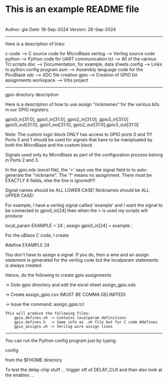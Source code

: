 #
# This is an example README file
# 

Author: 	gle
Date:		18-Sep-2024
Version:	26-Sep-2024

*****************************************************************

Here is a description of links:

c-code		-->	C source code for MicroBlaze
verilog		-->	Verilog source code
python		-->	Python code for UART communication
tcl			-->	All of the various Tcl scripts
doc			-->	Documentation, for example, data sheets
config		--> Links to python config program
asm			-->	Assembly language code for the PicoBlaze
xdc			-->	XDC file creation
gpio		-->	Creation of GPIO bit assignments
workspace 	-->	Vitis project

******************************************************************

gpio directory description

Here is a description of how to use assign "nicknames" for the
various bits in our GPIO registers.

gpio0_in[31:0], gpio1_in[31:0], gpio2_in[31:0], gpio3_in[31:0]
gpio0_out[31:0], gpio1_out[31:0], gpio2_out[31:0],gpio3_out[31:0]

Note: The custom logic block ONLY has access to GPIO ports 0 and 1!!!
Ports 0 and 1 should be used for signals that have to be manipluated
by both the MicroBlaze and the custom block

Signals used only by MicroBlaze as part of the configuration process
belong in Ports 2 and 3.

In the gpio.ods (excel file), the '>' says use the signal field to
to auto-generate the "nickname".  The '?' means no assignment.
There must be EXACTLY 6 fields, else the line is ignored!!!!

Signal names should be ALL LOWER CASE!
Nicknames should be ALL UPPER CASE!

For example, I have a verilog signal callled 'example' and I want the
signal to be connected to gpio0_in[24] then when the > is used my
scripts will produce

local_param  EXAMPLE = 24 ;
assign  gpio0_in[24] = example ;

For the uBlaze C code, I create

#define  EXAMPLE  24


You don't have to assign a signal. If you do, then a wire and
an assign statement is generated for the verilog code but
the localparam statements is always created.

Hence, do the following to create gpio assignments

->	Goto gpio directory and edit the excel sheet assign_gpio.ods

->	Create assign_gpio.csv (MUST BE COMMA DELIMITED)

->	Issue the command: assign_gpio.tcl

	This will produce the following files:
		gpio_defines.vh -> Contains localparam definitions
		gpio_defines.h 	-> Same info as .vh file but for C code #defines
		gpio_assigns.vh	-> Verilog wire assign lines
		
******************************************************************	
	
You can run the Python config program just by typing 

config

from the $FHOME directory

To test the delay chip stuff ... trigger off of DELAY_CLK
and then also look at the enables ... 



	
	
	
	
	
	
			
